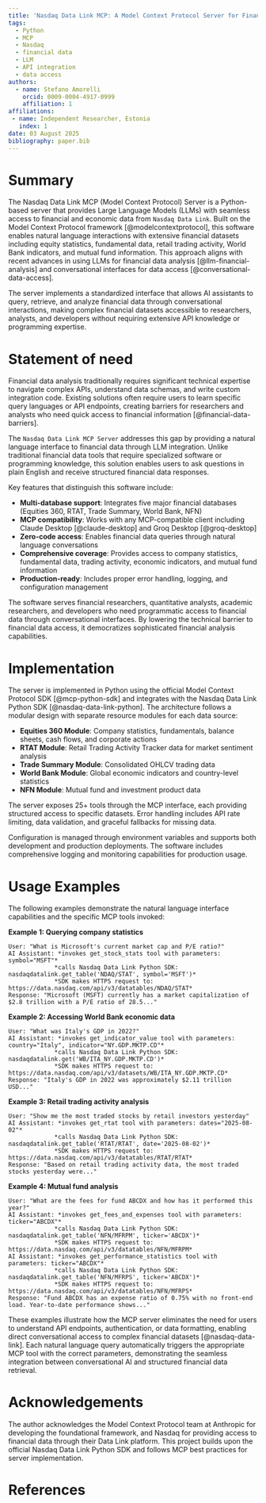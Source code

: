 ```yaml
---
title: 'Nasdaq Data Link MCP: A Model Context Protocol Server for Financial Data Access'
tags:
  - Python
  - MCP
  - Nasdaq
  - financial data
  - LLM
  - API integration
  - data access
authors:
  - name: Stefano Amorelli
    orcid: 0009-0004-4917-0999
    affiliation: 1
affiliations:
 - name: Independent Researcher, Estonia
   index: 1
date: 03 August 2025
bibliography: paper.bib
---
```


# Summary

The Nasdaq Data Link MCP (Model Context Protocol) Server is a Python-based server that provides Large Language Models (LLMs) with seamless access to financial and economic data from `Nasdaq Data Link`. Built on the Model Context Protocol framework [@modelcontextprotocol], this software enables natural language interactions with extensive financial datasets including equity statistics, fundamental data, retail trading activity, World Bank indicators, and mutual fund information. This approach aligns with recent advances in using LLMs for financial data analysis [@llm-financial-analysis] and conversational interfaces for data access [@conversational-data-access].

The server implements a standardized interface that allows AI assistants to query, retrieve, and analyze financial data through conversational interactions, making complex financial datasets accessible to researchers, analysts, and developers without requiring extensive API knowledge or programming expertise.

# Statement of need

Financial data analysis traditionally requires significant technical expertise to navigate complex APIs, understand data schemas, and write custom integration code. Existing solutions often require users to learn specific query languages or API endpoints, creating barriers for researchers and analysts who need quick access to financial information [@financial-data-barriers].

The `Nasdaq Data Link MCP Server` addresses this gap by providing a natural language interface to financial data through LLM integration. Unlike traditional financial data tools that require specialized software or programming knowledge, this solution enables users to ask questions in plain English and receive structured financial data responses.

Key features that distinguish this software include:

- **Multi-database support**: Integrates five major financial databases (Equities 360, RTAT, Trade Summary, World Bank, NFN)
- **MCP compatibility**: Works with any MCP-compatible client including Claude Desktop [@claude-desktop] and Groq Desktop [@groq-desktop]
- **Zero-code access**: Enables financial data queries through natural language conversations
- **Comprehensive coverage**: Provides access to company statistics, fundamental data, trading activity, economic indicators, and mutual fund information
- **Production-ready**: Includes proper error handling, logging, and configuration management

The software serves financial researchers, quantitative analysts, academic researchers, and developers who need programmatic access to financial data through conversational interfaces. By lowering the technical barrier to financial data access, it democratizes sophisticated financial analysis capabilities.

# Implementation

The server is implemented in Python using the official Model Context Protocol SDK [@mcp-python-sdk] and integrates with the Nasdaq Data Link Python SDK [@nasdaq-data-link-python]. The architecture follows a modular design with separate resource modules for each data source:

- **Equities 360 Module**: Company statistics, fundamentals, balance sheets, cash flows, and corporate actions
- **RTAT Module**: Retail Trading Activity Tracker data for market sentiment analysis  
- **Trade Summary Module**: Consolidated OHLCV trading data
- **World Bank Module**: Global economic indicators and country-level statistics
- **NFN Module**: Mutual fund and investment product data

The server exposes 25+ tools through the MCP interface, each providing structured access to specific datasets. Error handling includes API rate limiting, data validation, and graceful fallbacks for missing data.

Configuration is managed through environment variables and supports both development and production deployments. The software includes comprehensive logging and monitoring capabilities for production usage.

# Usage Examples

The following examples demonstrate the natural language interface capabilities and the specific MCP tools invoked:

**Example 1: Querying company statistics**
```
User: "What is Microsoft's current market cap and P/E ratio?"
AI Assistant: *invokes get_stock_stats tool with parameters: symbol="MSFT"*
             *calls Nasdaq Data Link Python SDK: nasdaqdatalink.get_table('NDAQ/STAT', symbol='MSFT')*
             *SDK makes HTTPS request to: https://data.nasdaq.com/api/v3/datatables/NDAQ/STAT*
Response: "Microsoft (MSFT) currently has a market capitalization of $2.8 trillion with a P/E ratio of 28.5..."
```

**Example 2: Accessing World Bank economic data**
```
User: "What was Italy's GDP in 2022?"
AI Assistant: *invokes get_indicator_value tool with parameters: country="Italy", indicator="NY.GDP.MKTP.CD"*
             *calls Nasdaq Data Link Python SDK: nasdaqdatalink.get('WB/ITA_NY.GDP.MKTP.CD')*
             *SDK makes HTTPS request to: https://data.nasdaq.com/api/v3/datasets/WB/ITA_NY.GDP.MKTP.CD*
Response: "Italy's GDP in 2022 was approximately $2.11 trillion USD..."
```

**Example 3: Retail trading activity analysis**
```
User: "Show me the most traded stocks by retail investors yesterday"
AI Assistant: *invokes get_rtat tool with parameters: dates="2025-08-02"*
             *calls Nasdaq Data Link Python SDK: nasdaqdatalink.get_table('RTAT/RTAT', date='2025-08-02')*
             *SDK makes HTTPS request to: https://data.nasdaq.com/api/v3/datatables/RTAT/RTAT*
Response: "Based on retail trading activity data, the most traded stocks yesterday were..."
```

**Example 4: Mutual fund analysis**
```
User: "What are the fees for fund ABCDX and how has it performed this year?"
AI Assistant: *invokes get_fees_and_expenses tool with parameters: ticker="ABCDX"*
             *calls Nasdaq Data Link Python SDK: nasdaqdatalink.get_table('NFN/MFRPM', ticker='ABCDX')*
             *SDK makes HTTPS request to: https://data.nasdaq.com/api/v3/datatables/NFN/MFRPM*
AI Assistant: *invokes get_performance_statistics tool with parameters: ticker="ABCDX"*
             *calls Nasdaq Data Link Python SDK: nasdaqdatalink.get_table('NFN/MFRPS', ticker='ABCDX')*
             *SDK makes HTTPS request to: https://data.nasdaq.com/api/v3/datatables/NFN/MFRPS*
Response: "Fund ABCDX has an expense ratio of 0.75% with no front-end load. Year-to-date performance shows..."
```

These examples illustrate how the MCP server eliminates the need for users to understand API endpoints, authentication, or data formatting, enabling direct conversational access to complex financial datasets [@nasdaq-data-link]. Each natural language query automatically triggers the appropriate MCP tool with the correct parameters, demonstrating the seamless integration between conversational AI and structured financial data retrieval.

# Acknowledgements

The author acknowledges the Model Context Protocol team at Anthropic for developing the foundational framework, and Nasdaq for providing access to financial data through their Data Link platform. This project builds upon the official Nasdaq Data Link Python SDK and follows MCP best practices for server implementation.

# References
